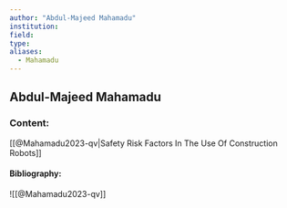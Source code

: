 ```yaml
---
author: "Abdul-Majeed Mahamadu"
institution:
field:
type:
aliases:
  - Mahamadu
---
```


## Abdul-Majeed Mahamadu

### Content:
[[@Mahamadu2023-qv|Safety Risk Factors In The Use Of Construction Robots]]

#### Bibliography:

![[@Mahamadu2023-qv]]